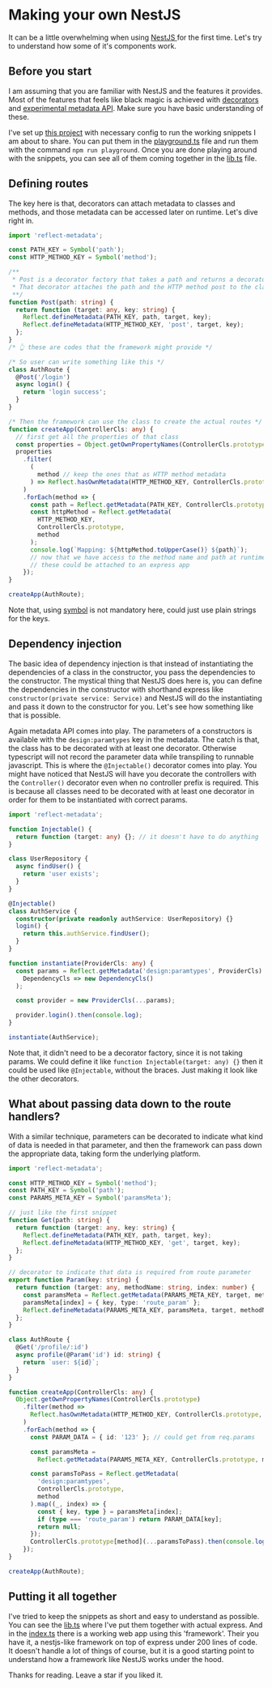 # Making your own NestJS

It can be a little overwhelming when using [NestJS ](https://nestjs.com/) for the first time. Let's try to understand how some of it's components work.

## Before you start

I am assuming that you are familiar with NestJS and the features it provides. Most of the features that feels like black magic is achieved with [decorators](https://www.typescriptlang.org/docs/handbook/decorators.html) and [experimental metadata API](https://github.com/rbuckton/reflect-metadata). Make sure you have basic understanding of these.

I've set up [this project](https://github.com/sjsakib/own-nestjs) with necessary config to run the working snippets I am about to share. You can put them in the [playground.ts](https://github.com/sjsakib/own-nestjs/blob/main/playground.ts) file and run them with the command `npm run playground`. Once you are done playing around with the snippets, you can see all of them coming together in the [lib.ts](https://github.com/sjsakib/own-nestjs/blob/main/lib.ts) file.

## Defining routes

The key here is that, decorators can attach metadata to classes and methods, and those metadata can be accessed later on runtime. Let's dive right in.

```ts
import 'reflect-metadata';

const PATH_KEY = Symbol('path');
const HTTP_METHOD_KEY = Symbol('method');

/**
 * Post is a decorator factory that takes a path and returns a decorator.
 * That decorator attaches the path and the HTTP method post to the class method it is applied to.
 **/
function Post(path: string) {
  return function (target: any, key: string) {
    Reflect.defineMetadata(PATH_KEY, path, target, key);
    Reflect.defineMetadata(HTTP_METHOD_KEY, 'post', target, key);
  };
}
/* 👆 these are codes that the framework might provide */

/* So user can write something like this */
class AuthRoute {
  @Post('/login')
  async login() {
    return 'login success';
  }
}

/* Then the framework can use the class to create the actual routes */
function createApp(ControllerCls: any) {
  // first get all the properties of that class
  const properties = Object.getOwnPropertyNames(ControllerCls.prototype);
  properties
    .filter(
      (
        method // keep the ones that as HTTP method metadata
      ) => Reflect.hasOwnMetadata(HTTP_METHOD_KEY, ControllerCls.prototype, method)
    )
    .forEach(method => {
      const path = Reflect.getMetadata(PATH_KEY, ControllerCls.prototype, method);
      const httpMethod = Reflect.getMetadata(
        HTTP_METHOD_KEY,
        ControllerCls.prototype,
        method
      );
      console.log(`Mapping: ${httpMethod.toUpperCase()} ${path}`);
      // now that we have access to the method name and path at runtime,
      // these could be attached to an express app
    });
}

createApp(AuthRoute);
```

Note that, using [symbol](https://developer.mozilla.org/en-US/docs/Web/JavaScript/Reference/Global_Objects/Symbol) is not mandatory here, could just use plain strings for the keys.

## Dependency injection

The basic idea of dependency injection is that instead of instantiating the dependencies of a class in the constructor, you pass the dependencies to the constructor. The mystical thing that NestJS does here is, you can define the dependencies in the constructor with shorthand express like `constructor(private service: Service)` and NestJS will do the instantiating and pass it down to the constructor for you. Let's see how something like that is possible.

Again metadata API comes into play. The parameters of a constructors is available with the `design:paramtypes` key in the metadata. The catch is that, the class has to be decorated with at least one decorator. Otherwise typescript will not record the parameter data while transpiling to runnable javascript. This is where the `@Injectable()` decorator comes into play. You might have noticed that NestJS will have you decorate the controllers with the `Controller()` decorator even when no controller prefix is required. This is because all classes need to be decorated with at least one decorator in order for them to be instantiated with correct params.

```ts
import 'reflect-metadata';

function Injectable() {
  return function (target: any) {}; // it doesn't have to do anything
}

class UserRepository {
  async findUser() {
    return 'user exists';
  }
}

@Injectable()
class AuthService {
  constructor(private readonly authService: UserRepository) {}
  login() {
    return this.authService.findUser();
  }
}

function instantiate(ProviderCls: any) {
  const params = Reflect.getMetadata('design:paramtypes', ProviderCls).map(
    DependencyCls => new DependencyCls()
  );

  const provider = new ProviderCls(...params);

  provider.login().then(console.log);
}

instantiate(AuthService);
```

Note that, it didn't need to be a decorator factory, since it is not taking params. We could define it like `function Injectable(target: any) {}` then it could be used like `@Injectable`, without the braces. Just making it look like the other decorators.

## What about passing data down to the route handlers?

With a similar technique, parameters can be decorated to indicate what kind of data is needed in that parameter, and then the framework can pass down the appropriate data, taking form the underlying platform.

```ts
import 'reflect-metadata';

const HTTP_METHOD_KEY = Symbol('method');
const PATH_KEY = Symbol('path');
const PARAMS_META_KEY = Symbol('paramsMeta');

// just like the first snippet
function Get(path: string) {
  return function (target: any, key: string) {
    Reflect.defineMetadata(PATH_KEY, path, target, key);
    Reflect.defineMetadata(HTTP_METHOD_KEY, 'get', target, key);
  };
}

// decorator to indicate that data is required from route parameter
export function Param(key: string) {
  return function (target: any, methodName: string, index: number) {
    const paramsMeta = Reflect.getMetadata(PARAMS_META_KEY, target, methodName) ?? {};
    paramsMeta[index] = { key, type: 'route_param' };
    Reflect.defineMetadata(PARAMS_META_KEY, paramsMeta, target, methodName);
  };
}

class AuthRoute {
  @Get('/profile/:id')
  async profile(@Param('id') id: string) {
    return `user: ${id}`;
  }
}

function createApp(ControllerCls: any) {
  Object.getOwnPropertyNames(ControllerCls.prototype)
    .filter(method =>
      Reflect.hasOwnMetadata(HTTP_METHOD_KEY, ControllerCls.prototype, method)
    )
    .forEach(method => {
      const PARAM_DATA = { id: '123' }; // could get from req.params

      const paramsMeta =
        Reflect.getMetadata(PARAMS_META_KEY, ControllerCls.prototype, method) ?? {};

      const paramsToPass = Reflect.getMetadata(
        'design:paramtypes',
        ControllerCls.prototype,
        method
      ).map((_, index) => {
        const { key, type } = paramsMeta[index];
        if (type === 'route_param') return PARAM_DATA[key];
        return null;
      });
      ControllerCls.prototype[method](...paramsToPass).then(console.log);
    });
}

createApp(AuthRoute);
```

## Putting it all together

I've tried to keep the snippets as short and easy to understand as possible. You can see the [lib.ts](/lib.ts) where I've put them together with actual express. And in the [index.ts](./index.ts) there is a working web app using this 'framework'. Their you have it, a nestjs-like framework on top of express under 200 lines of code. It doesn't handle a lot of things of course, but it is a good starting point to understand how a framework like NestJS works under the hood.

Thanks for reading. Leave a star if you liked it.
